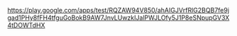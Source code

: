 
https://play.google.com/apps/test/RQZAW94V850/ahAIGJVrfRlG2BQB7fe9jgad1PHy8fFH4tfguGoBokB9AW7JnvLUwzkIJalPWJLOfy5J1P8eSNpupGV3X4tDOWTdHX
